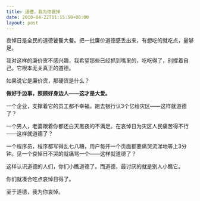 ```yaml
---
title: 道德，我为你哀悼
date: 2010-04-22T11:15:59+00:00
layout: post
---
```

哀悼日是全民的道德饕餮大餐。把一批廉价道德感丢出来，有想吃的就吃点，量够足。

我对这样的廉价货不感兴趣，我希望那些已经抓到嘴里的，吃吃得了，别撑着自己。它根本无关真正的道德。

如果说它是廉价货，那硬货是什么？

**做好手边事，照顾好身边人——这才是大爱。**

一个企业，支撑着它的员工都不幸福。跑去银行认3个亿给灾区——这样就道德了？

一个男人，老婆跟着你都还白天黑夜的不满足。在哀悼日为灾区人民痛苦得不行——这样就道德了？

一个程序员，程序都写得乱七八糟，用户每开一个页面都要痛哭流涕地等上3分钟。见一个哀悼日不哭的就痛骂一个——这样就道德了？

这样认识道德的人们，你们小瞧道德了。而道德，最讨厌的就是别人小瞧它。

你们就凑合吃点哀悼日得了。

至于道德，我为你哀悼。
